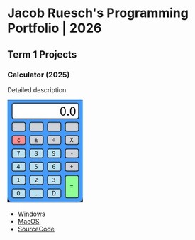 # Jacob Ruesch's Programming Portfolio | 2026

## Term 1 Projects

### Calculator (2025)

Detailed description.

![RunningCalculator](https://github.com/9730453/Portfolio/blob/main/images/Calc.png?raw=true)

* [Windows](https://github.com/9730453/Portfolio/blob/main/src/Calc/windows-amd64.zip)
* [MacOS](https://github.com/9730453/Portfolio/blob/main/src/Calc/macos-aarch64.zip)
* [SourceCode]()
